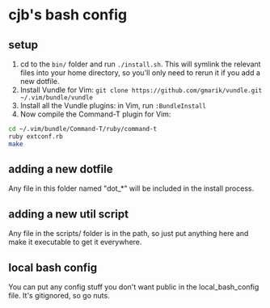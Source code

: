 # cjb's bash config

## setup

1. cd to the `bin/` folder and run `./install.sh`. This will symlink the relevant files into your home directory, so you'll only need to rerun it if you add a new dotfile.
2. Install Vundle for Vim: `git clone https://github.com/gmarik/vundle.git ~/.vim/bundle/vundle`
3. Install all the Vundle plugins: in Vim, run `:BundleInstall`
4. Now compile the Command-T plugin for Vim:

```bash
cd ~/.vim/bundle/Command-T/ruby/command-t
ruby extconf.rb
make
```


## adding a new dotfile

Any file in this folder named "dot\_*" will be included in the install process.

## adding a new util script

Any file in the scripts/ folder is in the path, so just put anything here and make it executable to get it everywhere.

## local bash config

You can put any config stuff you don't want public in the local_bash_config file. It's gitignored, so go nuts.

